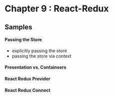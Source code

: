 Chapter 9 : React-Redux
==================


Samples
--------

#### Passing the Store

* explicitly passing the store
* passing the store via context

#### Presentation vs. Containsers



#### React Redux Provider


#### React Redux Connect
